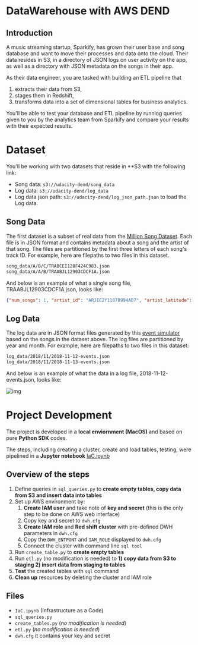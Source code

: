 # DataWarehouse with AWS DEND

## Introduction

A music streaming startup, Sparkify, has grown their user base and song database and want to move their processes and data onto the cloud. Their data resides in S3, in a directory of JSON logs on user activity on the app, as well as a directory with JSON metadata on the songs in their app.

As their data engineer, you are tasked with building an ETL pipeline that 

1. extracts their data from S3, 
2. stages them in Redshift, 
3. transforms data into a set of dimensional tables for business analytics. 

You'll be able to test your database and ETL pipeline by running queries given to you by the analytics team from Sparkify and compare your results with their expected results.

# Dataset

You'll be working with two datasets that reside in **S3 with the following link:

- Song data: `s3://udacity-dend/song_data`
- Log data: `s3://udacity-dend/log_data`
- Log data json path: `s3://udacity-dend/log_json_path.json` to load the Log data.

## Song Data

The first dataset is a subset of real data from the [Million Song Dataset](https://labrosa.ee.columbia.edu/millionsong/). Each file is in JSON format and contains metadata about a song and the artist of that song. The files are partitioned by the first three letters of each song's track ID. For example, here are filepaths to two files in this dataset.

```txt
song_data/A/B/C/TRABCEI128F424C983.json
song_data/A/A/B/TRAABJL12903CDCF1A.json
```

And below is an example of what a single song file, TRAABJL12903CDCF1A.json, looks like:

```json
{"num_songs": 1, "artist_id": "ARJIE2Y1187B994AB7", "artist_latitude": null, "artist_longitude": null, "artist_location": "", "artist_name": "Line Renaud", "song_id": "SOUPIRU12A6D4FA1E1", "title": "Der Kleine Dompfaff", "duration": 152.92036, "year": 0}
```

## Log Data

The log data are in JSON format files generated by this [event simulator](https://github.com/Interana/eventsim) based on the songs in the dataset above. The log files are partitioned by year and month. For example, here are filepaths to two files in this dataset:

```txt
log_data/2018/11/2018-11-12-events.json
log_data/2018/11/2018-11-13-events.json
```

And below is an example of what the data in a log file, 2018-11-12-events.json, looks like:

![img](img/log-data.png)

# Project Development

The project is developed in a **local enviornment (MacOS)** and based on pure **Python SDK** codes. 

The steps, including creating a cluster, create and load tables, testing, were pipelined in a **Jupyter notebook** [IaC.ipynb](https://github.com/ahmadamoudi/Data-Warehouse-with-AWS-DEND/blob/master/IaC.ipynb)

## Overview of the steps

1. Define queries in `sql_queries.py` to **create empty tables, copy data from S3 and insert data into tables**
2. Set up AWS environment by:
   1. **Create IAM user** and take note of **key and secret** (this is the only step to be done on AWS web interface)
   2. Copy key and secret to `dwh.cfg`
   3. **Create IAM role** and **Red shift cluster** with pre-defined DWH parameters in `dwh.cfg`
   4. Copy the `DWH_ENTPONT` and  `IAM_ROLE` displayed to `dwh.cfg`
   5. Connect the cluster with command line `sql tool`
3. Run `create_table.py` to **create empty tables**
4. Run `etl.py` (no modification is needed) to **1) copy data from S3 to staging 2) insert data from staging to tables**
5. **Test** the created tables with `sql` command
6. **Clean up** resources by deleting the cluster and IAM role

## Files

* `IaC.ipynb` (Infrastructure as a Code)
* `sql_queries.py`
* `create_tables.py`  (*no modification is needed*)
* `etl.py` (*no modification is needed*)
* `dwh.cfg` it contains your key and secret
